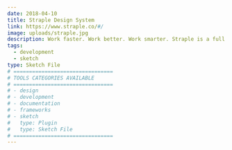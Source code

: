 ```yaml
---
date: 2018-04-10
title: Straple Design System
link: https://www.straple.co/#/
image: uploads/straple.jpg
description: Work faster. Work better. Work smarter. Straple is a full end to end design system, empowering you from brand to design, code and application.
tags:
  - development
  - sketch
type: Sketch File
# ================================
# TOOLS CATEGORIES AVAILABLE
# ================================
# - design
# - development
# - documentation
# - frameworks
# - sketch
#   type: Plugin
#   type: Sketch File
# ================================
---
```

